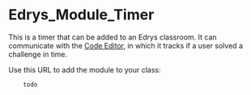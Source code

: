 # Edrys_Module_Timer

This is a timer that can be added to an Edrys classroom. It can communicate with the [Code Editor](https://github.com/jh-488/Edrys_Code_Editor), in which it tracks if a user solved a challenge in time.

Use this URL to add the module to your class:

```
    todo
```

